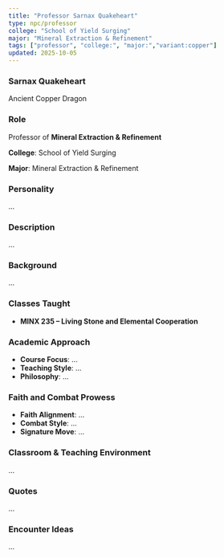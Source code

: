 ```yaml
---
title: "Professor Sarnax Quakeheart"
type: npc/professor
college: "School of Yield Surging"
major: "Mineral Extraction & Refinement"
tags: ["professor", "college:", "major:","variant:copper"]
updated: 2025-10-05
---
```

### Sarnax Quakeheart

Ancient Copper Dragon

### Role

Professor of **Mineral Extraction & Refinement**

**College**: School of Yield Surging

**Major**: Mineral Extraction & Refinement

### Personality

...

### Description

...

### Background

...

### Classes Taught

- **MINX 235 – Living Stone and Elemental Cooperation**



### Academic Approach

- **Course Focus**: ...
- **Teaching Style**: ...
- **Philosophy**: ...

### Faith and Combat Prowess

- **Faith Alignment**: ...
- **Combat Style**: ...
- **Signature Move**: ...

### Classroom & Teaching Environment

...

### Quotes

...

### Encounter Ideas

...
